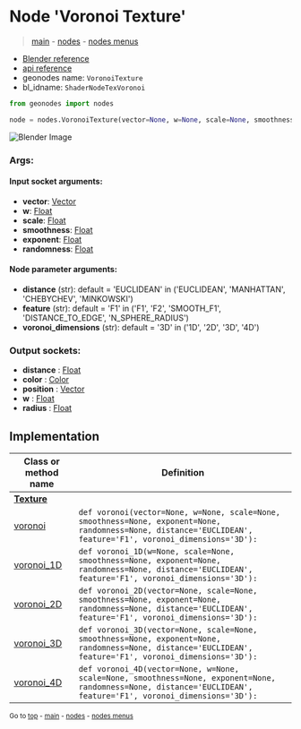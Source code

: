 # Node 'Voronoi Texture'

> [main](../structure.md) - [nodes](nodes.md) - [nodes menus](nodes_menus.md)

- [Blender reference](https://docs.blender.org/manual/en/latest/modeling/geometry_nodes/texture/voronoi.html)
- [api reference](https://docs.blender.org/api/current/bpy.types.ShaderNodeTexVoronoi.html)
- geonodes name: `VoronoiTexture`
- bl_idname: `ShaderNodeTexVoronoi`

```python
from geonodes import nodes

node = nodes.VoronoiTexture(vector=None, w=None, scale=None, smoothness=None, exponent=None, randomness=None, distance='EUCLIDEAN', feature='F1', voronoi_dimensions='3D')
```

![Blender Image](https://docs.blender.org/manual/en/latest/_images/node-types_ShaderNodeTexVoronoi.webp)

### Args:

#### Input socket arguments:

- **vector**: [Vector](Vector.md)
- **w**: [Float](Float.md)
- **scale**: [Float](Float.md)
- **smoothness**: [Float](Float.md)
- **exponent**: [Float](Float.md)
- **randomness**: [Float](Float.md)

#### Node parameter arguments:

- **distance** (str): default = 'EUCLIDEAN' in ('EUCLIDEAN', 'MANHATTAN', 'CHEBYCHEV', 'MINKOWSKI')
- **feature** (str): default = 'F1' in ('F1', 'F2', 'SMOOTH_F1', 'DISTANCE_TO_EDGE', 'N_SPHERE_RADIUS')
- **voronoi_dimensions** (str): default = '3D' in ('1D', '2D', '3D', '4D')

### Output sockets:

- **distance** : [Float](Float.md)
- **color** : [Color](Color.md)
- **position** : [Vector](Vector.md)
- **w** : [Float](Float.md)
- **radius** : [Float](Float.md)

## Implementation

| Class or method name | Definition |
|----------------------|------------|
| **[Texture](Texture.md)** |
| [voronoi](Texture.md#voronoi-staticmethod) | `def voronoi(vector=None, w=None, scale=None, smoothness=None, exponent=None, randomness=None, distance='EUCLIDEAN', feature='F1', voronoi_dimensions='3D'):` |
| [voronoi_1D](Texture.md#voronoi_1D-staticmethod) | `def voronoi_1D(w=None, scale=None, smoothness=None, exponent=None, randomness=None, distance='EUCLIDEAN', feature='F1', voronoi_dimensions='3D'):` |
| [voronoi_2D](Texture.md#voronoi_2D-staticmethod) | `def voronoi_2D(vector=None, scale=None, smoothness=None, exponent=None, randomness=None, distance='EUCLIDEAN', feature='F1', voronoi_dimensions='3D'):` |
| [voronoi_3D](Texture.md#voronoi_3D-staticmethod) | `def voronoi_3D(vector=None, scale=None, smoothness=None, exponent=None, randomness=None, distance='EUCLIDEAN', feature='F1', voronoi_dimensions='3D'):` |
| [voronoi_4D](Texture.md#voronoi_4D-staticmethod) | `def voronoi_4D(vector=None, w=None, scale=None, smoothness=None, exponent=None, randomness=None, distance='EUCLIDEAN', feature='F1', voronoi_dimensions='3D'):` |
<sub>Go to [top](#node-Voronoi-Texture) - [main](../structure.md) - [nodes](nodes.md) - [nodes menus](nodes_menus.md)</sub>


